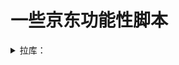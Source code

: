 # 一些京东功能性脚本
<details>
<summary>拉库：</summary>
<br />

		ql repo https://github.com/GWen124/Script.git "jd_|jx_|gua_|jddj_|AutoCheckin|JDAutoCheckin|Other" "Actions|IOS|Linux|QianDao-Templates|Telegram" "^jd[^_]|USER|function|utils|sendNotify|ZooFaker_Necklace.js|JDJRValidator_|sign_graphics_validate|ql|JDSignValidator|ql_" "master"

		ql repo https://github.com/GWen124/JDTest.git "jd_|jx_|gua_|jddj_" "activity|backUp" "^jd[^_]|USER|function|sign|utils|sendNotify|ZooFaker_Necklace.js|JDJRValidator_|sign_graphics_validate|ql|JDSignValidator" "master"

		ql repo https://github.com/GWen124/JDTest.git "jd_|jx_|jdCookie" "activity|backUp" "^jd[^_]|USER|utils|function|sign|sendNotify|ql|JDJR" "KingRan"

</details>